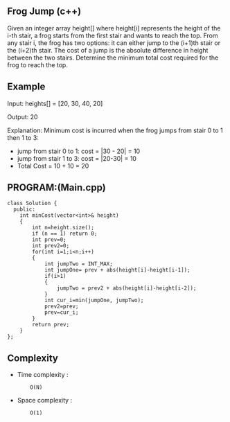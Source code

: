 ## Frog Jump (c++)

Given an integer array height[] where height[i] represents the height of the i-th stair, a frog starts from the first stair and wants to reach the top. From any stair i, the frog has two options: it can either jump to the (i+1)th stair or the (i+2)th stair. The cost of a jump is the absolute difference in height between the two stairs. Determine the minimum total cost required for the frog to reach the top.

## Example
Input: heights[] = [20, 30, 40, 20] 

Output: 20

Explanation:  Minimum cost is incurred when the frog jumps from stair 0 to 1 then 1 to 3:
- jump from stair 0 to 1: cost = |30 - 20| = 10
- jump from stair 1 to 3: cost = |20-30|  = 10
- Total Cost = 10 + 10 = 20

## PROGRAM:(Main.cpp)
```
class Solution {
  public:
    int minCost(vector<int>& height) 
    {
        int n=height.size();
        if (n == 1) return 0;
        int prev=0;
        int prev2=0;
        for(int i=1;i<n;i++)
        {
            int jumpTwo = INT_MAX;
            int jumpOne= prev + abs(height[i]-height[i-1]);
            if(i>1) 
            {
                jumpTwo = prev2 + abs(height[i]-height[i-2]);
            }
            int cur_i=min(jumpOne, jumpTwo);
            prev2=prev;
            prev=cur_i;
        }
        return prev;
    }
};
```
## Complexity
- Time complexity : 
  
          O(N)
     
- Space complexity :

          O(1)
